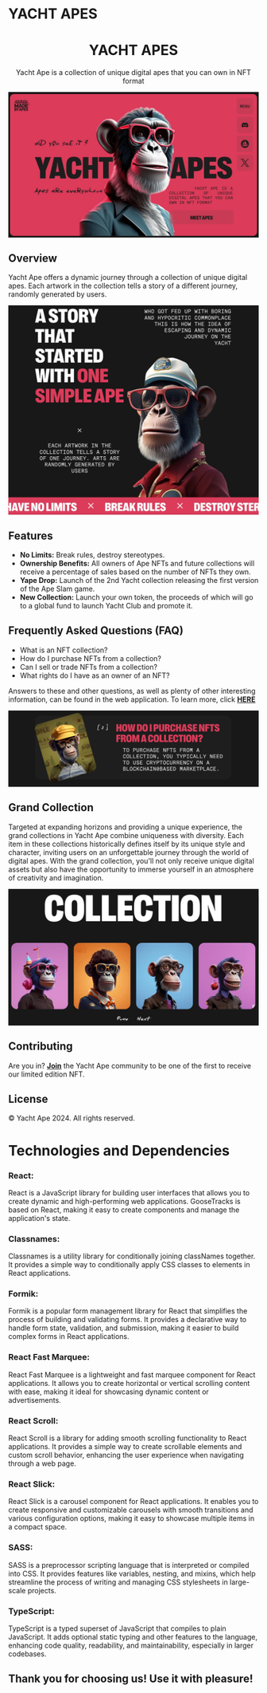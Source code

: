 # YACHT APES

<h1 align="center">YACHT APES</h1>

<p align="center">Yacht Ape is a collection of unique digital apes that you can own in NFT format</p>

<p align="center"><img align="center" src="./src/images/readme/hero.jpg" alt="hero images" width="800"></p>

## Overview

<p>Yacht Ape offers a dynamic journey through a collection of unique digital apes. Each artwork in the collection tells a story of a different journey, randomly generated by users.</p>

<p align="center"><img align="center" src="./src/images/readme/main.jpg" alt="main images" width="600"></p>

## Features

- **No Limits:** Break rules, destroy stereotypes.
- **Ownership Benefits:** All owners of Ape NFTs and future collections will
  receive a percentage of sales based on the number of NFTs they own.
- **Yape Drop:** Launch of the 2nd Yacht collection releasing the first version
  of the Ape Slam game.
- **New Collection:** Launch your own token, the proceeds of which will go to a
  global fund to launch Yacht Club and promote it.

## Frequently Asked Questions (FAQ)

- What is an NFT collection?
- How do I purchase NFTs from a collection?
- Can I sell or trade NFTs from a collection?
- What rights do I have as an owner of an NFT?

Answers to these and other questions, as well as plenty of other interesting
information, can be found in the web application. To learn more, click
[**HERE**](https://userandrii.github.io/ryzen_ape_nft/)

<img align="center" src="./src/images/readme/description.jpg" alt="description images">

## Grand Collection

Targeted at expanding horizons and providing a unique experience, the grand
collections in Yacht Ape combine uniqueness with diversity. Each item in these
collections historically defines itself by its unique style and character,
inviting users on an unforgettable journey through the world of digital apes.
With the grand collection, you'll not only receive unique digital assets but
also have the opportunity to immerse yourself in an atmosphere of creativity and
imagination.

<img align="center" src="./src/images/readme/collection.jpg" alt="collection images">

## Contributing

Are you in? [**Join**](https://userandrii.github.io/ryzen_ape_nft/) the Yacht
Ape community to be one of the first to receive our limited edition NFT.

## License

© Yacht Ape 2024. All rights reserved.

# Technologies and Dependencies

### React:

React is a JavaScript library for building user interfaces that allows you to
create dynamic and high-performing web applications. GooseTracks is based on
React, making it easy to create components and manage the application's state.

### Classnames:

Classnames is a utility library for conditionally joining classNames together.
It provides a simple way to conditionally apply CSS classes to elements in React
applications.

### Formik:

Formik is a popular form management library for React that simplifies the
process of building and validating forms. It provides a declarative way to
handle form state, validation, and submission, making it easier to build complex
forms in React applications.

### React Fast Marquee:

React Fast Marquee is a lightweight and fast marquee component for React
applications. It allows you to create horizontal or vertical scrolling content
with ease, making it ideal for showcasing dynamic content or advertisements.

### React Scroll:

React Scroll is a library for adding smooth scrolling functionality to React
applications. It provides a simple way to create scrollable elements and custom
scroll behavior, enhancing the user experience when navigating through a web
page.

### React Slick:

React Slick is a carousel component for React applications. It enables you to
create responsive and customizable carousels with smooth transitions and various
configuration options, making it easy to showcase multiple items in a compact
space.

### SASS:

SASS is a preprocessor scripting language that is interpreted or compiled into
CSS. It provides features like variables, nesting, and mixins, which help
streamline the process of writing and managing CSS stylesheets in large-scale
projects.

### TypeScript:

TypeScript is a typed superset of JavaScript that compiles to plain JavaScript.
It adds optional static typing and other features to the language, enhancing
code quality, readability, and maintainability, especially in larger codebases.

## Thank you for choosing us! Use it with pleasure!

